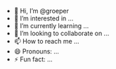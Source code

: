 - 👋 Hi, I’m @groeper
- 👀 I’m interested in ...
- 🌱 I’m currently learning ...
- 💞️ I’m looking to collaborate on ...
- 📫 How to reach me ...
- 😄 Pronouns: ...
- ⚡ Fun fact: ...

<!---
groeper/groeper is a ✨ special ✨ repository because its `README.md` (this file) appears on your GitHub profile.
You can click the Preview link to take a look at your changes.
--->
